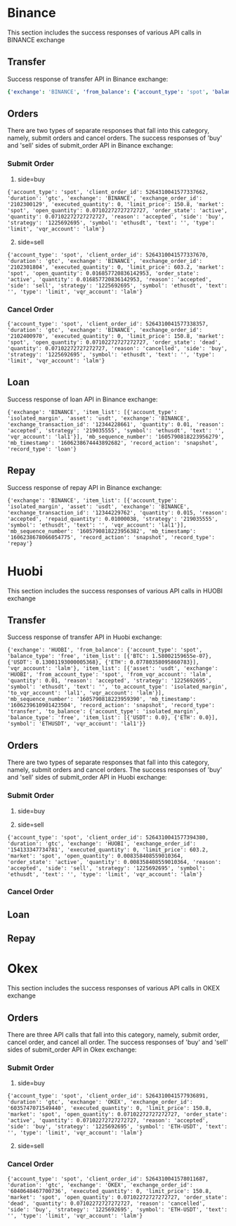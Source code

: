 # Binance
This section includes the success responses of various API calls in BINANCE exchange

## Transfer
Success response of transfer API in Binance exchange:
``` yaml
{'exchange': 'BINANCE', 'from_balance': {'account_type': 'spot', 'balance_type': 'free', 'item_list': [{'USDT': 48.07561026}], 'vqr_account': 'lalm'}, 'item_list': [{'asset': 'usdt', 'exchange': 'BINANCE', 'from_account_type': 'spot', 'from_vqr_account': 'lalm', 'quantity': 0.01, 'reason': 'accepted', 'strategy': '1225692695', 'symbol': 'ethusdt', 'text': '', 'to_account_type': 'cross_margin', 'to_vqr_account': 'lal1', 'vqr_account': 'lalm'}], 'mb_sequence_number': '1605790818223960450', 'mb_timestamp': '1606239740570753442', 'record_action': 'snapshot', 'record_type': 'transfer', 'to_balance': {'account_type': 'cross_margin', 'balance_type': 'free', 'item_list': [{'USDT': 0.01}], 'vqr_account': 'lal1'}}}
```

## Orders
There are two types of separate responses that fall into this category, namely, submit orders and cancel orders.
The success responses of 'buy' and 'sell' sides of submit_order API in Binance exchange:
### Submit Order
1. side=buy
```
{'account_type': 'spot', 'client_order_id': 5264310041577337662, 'duration': 'gtc', 'exchange': 'BINANCE', 'exchange_order_id': '2102300129', 'executed_quantity': 0, 'limit_price': 150.8, 'market': 'spot', 'open_quantity': 0.07102272727272727, 'order_state': 'active', 'quantity': 0.07102272727272727, 'reason': 'accepted', 'side': 'buy', 'strategy': '1225692695', 'symbol': 'ethusdt', 'text': '', 'type': 'limit', 'vqr_account': 'lalm'} 
```
2. side=sell
```
{'account_type': 'spot', 'client_order_id': 5264310041577337670, 'duration': 'gtc', 'exchange': 'BINANCE', 'exchange_order_id': '2102301804', 'executed_quantity': 0, 'limit_price': 603.2, 'market': 'spot', 'open_quantity': 0.016857720836142953, 'order_state': 'active', 'quantity': 0.016857720836142953, 'reason': 'accepted', 'side': 'sell', 'strategy': '1225692695', 'symbol': 'ethusdt', 'text': '', 'type': 'limit', 'vqr_account': 'lalm'} 
```

### Cancel Order
```
{'account_type': 'spot', 'client_order_id': 5264310041577338357, 'duration': 'gtc', 'exchange': 'BINANCE', 'exchange_order_id': '2102400970', 'executed_quantity': 0, 'limit_price': 150.8, 'market': 'spot', 'open_quantity': 0.07102272727272727, 'order_state': 'dead', 'quantity': 0.07102272727272727, 'reason': 'cancelled', 'side': 'buy', 'strategy': '1225692695', 'symbol': 'ethusdt', 'text': '', 'type': 'limit', 'vqr_account': 'lalm'} 
```

## Loan
Success response of loan API in Binance exchange:
```
{'exchange': 'BINANCE', 'item_list': [{'account_type': 'isolated_margin', 'asset': 'usdt', 'exchange': 'BINANCE', 'exchange_transaction_id': '12344228661', 'quantity': 0.01, 'reason': 'accepted', 'strategy': '219035555', 'symbol': 'ethusdt', 'text': '', 'vqr_account': 'lal1'}], 'mb_sequence_number': '1605790818223956279', 'mb_timestamp': '1606238674443892682', 'record_action': 'snapshot', 'record_type': 'loan'}
```

## Repay
Success response of repay API in Binance exchange:
```
{'exchange': 'BINANCE', 'item_list': [{'account_type': 'isolated_margin', 'asset': 'usdt', 'exchange': 'BINANCE', 'exchange_transaction_id': '12344229762', 'quantity': 0.015, 'reason': 'accepted', 'repaid_quantity': 0.01000038, 'strategy': '219035555', 'symbol': 'ethusdt', 'text': '', 'vqr_account': 'lal1'}], 'mb_sequence_number': '1605790818223956382', 'mb_timestamp': '1606238678066054775', 'record_action': 'snapshot', 'record_type': 'repay'}
```

# Huobi
This section includes the success responses of various API calls in HUOBI exchange

## Transfer
Success response of transfer API in Huobi exchange:
```
{'exchange': 'HUOBI', 'from_balance': {'account_type': 'spot', 'balance_type': 'free', 'item_list': [{'BTC': 1.58002159655e-07}, {'USDT': 0.13001193000005368}, {'ETH': 0.07780358095860783}], 'vqr_account': 'lalm'}, 'item_list': [{'asset': 'usdt', 'exchange': 'HUOBI', 'from_account_type': 'spot', 'from_vqr_account': 'lalm', 'quantity': 0.01, 'reason': 'accepted', 'strategy': '1225692695', 'symbol': 'ethusdt', 'text': '', 'to_account_type': 'isolated_margin', 'to_vqr_account': 'lal1', 'vqr_account': 'lalm'}], 'mb_sequence_number': '1605790818223959390', 'mb_timestamp': '1606239610901423504', 'record_action': 'snapshot', 'record_type': 'transfer', 'to_balance': {'account_type': 'isolated_margin', 'balance_type': 'free', 'item_list': [{'USDT': 0.0}, {'ETH': 0.0}], 'symbol': 'ETHUSDT', 'vqr_account': 'lal1'}}
```

## Orders
There are two types of separate responses that fall into this category, namely, submit orders and cancel orders.
The success responses of 'buy' and 'sell' sides of submit_order API in Huobi exchange:
### Submit Order
1. side=buy
 
2. side=sell
```
{'account_type': 'spot', 'client_order_id': 5264310041577394380, 'duration': 'gtc', 'exchange': 'HUOBI', 'exchange_order_id': '154133347734781', 'executed_quantity': 0, 'limit_price': 603.2, 'market': 'spot', 'open_quantity': 0.008358408559010364, 'order_state': 'active', 'quantity': 0.008358408559010364, 'reason': 'accepted', 'side': 'sell', 'strategy': '1225692695', 'symbol': 'ethusdt', 'text': '', 'type': 'limit', 'vqr_account': 'lalm'}  
```

### Cancel Order

## Loan

## Repay

# Okex
This section includes the success responses of various API calls in OKEX exchange

## Orders
There are three API calls that fall into this category, namely, submit order, cancel order, and cancel all order.
The success responses of 'buy' and 'sell' sides of submit_order API in Okex exchange:
### Submit Order
1. side=buy
```
{'account_type': 'spot', 'client_order_id': 5264310041577936891, 'duration': 'gtc', 'exchange': 'OKEX', 'exchange_order_id': '6035747071549440', 'executed_quantity': 0, 'limit_price': 150.8, 'market': 'spot', 'open_quantity': 0.07102272727272727, 'order_state': 'active', 'quantity': 0.07102272727272727, 'reason': 'accepted', 'side': 'buy', 'strategy': '1225692695', 'symbol': 'ETH-USDT', 'text': '', 'type': 'limit', 'vqr_account': 'lalm'}
```
2. side=sell
 
### Cancel Order
```
{'account_type': 'spot', 'client_order_id': 5264310041578011687, 'duration': 'gtc', 'exchange': 'OKEX', 'exchange_order_id': '6040648467700736', 'executed_quantity': 0, 'limit_price': 150.8, 'market': 'spot', 'open_quantity': 0.07102272727272727, 'order_state': 'dead', 'quantity': 0.07102272727272727, 'reason': 'cancelled', 'side': 'buy', 'strategy': '1225692695', 'symbol': 'ETH-USDT', 'text': '', 'type': 'limit', 'vqr_account': 'lalm'} 
```
